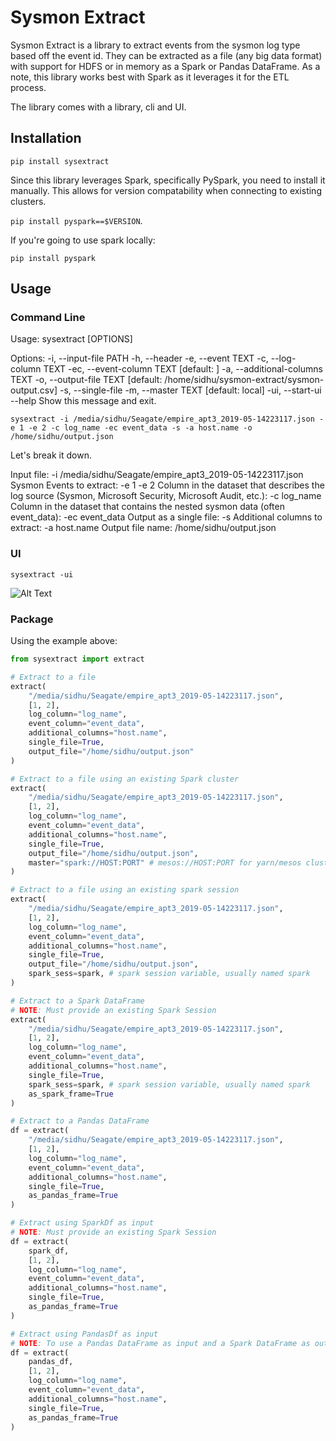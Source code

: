 # Sysmon Extract

Sysmon Extract is a library to extract events from the sysmon log type based off the event id. They can be extracted as a file (any big data format) with support for HDFS or in memory as a Spark or Pandas DataFrame. As a note, this library works best with Spark as it leverages it for the ETL process.

The library comes with a library, cli and UI.

## Installation

`pip install sysextract`

Since this library leverages Spark, specifically PySpark, you need to install it manually. This allows for version compatability when connecting to existing clusters.

`pip install pyspark==$VERSION`.

If you're going to use spark locally:

`pip install pyspark`

## Usage

### Command Line

Usage: sysextract [OPTIONS]

Options:
  -i, --input-file PATH
  -h, --header
  -e, --event TEXT
  -c, --log-column TEXT
  -ec, --event-column TEXT       [default: ]
  -a, --additional-columns TEXT
  -o, --output-file TEXT         [default: /home/sidhu/sysmon-extract/sysmon-
                                 output.csv]
  -s, --single-file
  -m, --master TEXT              [default: local]
  -ui, --start-ui
  --help                         Show this message and exit.

`sysextract -i /media/sidhu/Seagate/empire_apt3_2019-05-14223117.json -e 1 -e 2 -c log_name -ec event_data -s -a host.name -o /home/sidhu/output.json`

Let's break it down.

Input file: -i /media/sidhu/Seagate/empire_apt3_2019-05-14223117.json
Sysmon Events to extract: -e 1 -e 2
Column in the dataset that describes the log source (Sysmon, Microsoft Security, Microsoft Audit, etc.): -c log_name
Column in the dataset that contains the nested sysmon data (often event_data): -ec event_data
Output as a single file: -s
Additional columns to extract: -a host.name
Output file name: /home/sidhu/output.json

### UI

`sysextract -ui`

![Alt Text](docs/media/ui.gif)

### Package

Using the example above:

```python
from sysextract import extract

# Extract to a file
extract(
    "/media/sidhu/Seagate/empire_apt3_2019-05-14223117.json",
    [1, 2],
    log_column="log_name",
    event_column="event_data",
    additional_columns="host.name",
    single_file=True,
    output_file="/home/sidhu/output.json"
)

# Extract to a file using an existing Spark cluster
extract(
    "/media/sidhu/Seagate/empire_apt3_2019-05-14223117.json",
    [1, 2],
    log_column="log_name",
    event_column="event_data",
    additional_columns="host.name",
    single_file=True,
    output_file="/home/sidhu/output.json",
    master="spark://HOST:PORT" # mesos://HOST:PORT for yarn/mesos cluster
)

# Extract to a file using an existing spark session
extract(
    "/media/sidhu/Seagate/empire_apt3_2019-05-14223117.json",
    [1, 2],
    log_column="log_name",
    event_column="event_data",
    additional_columns="host.name",
    single_file=True,
    output_file="/home/sidhu/output.json",
    spark_sess=spark, # spark session variable, usually named spark
)

# Extract to a Spark DataFrame
# NOTE: Must provide an existing Spark Session
extract(
    "/media/sidhu/Seagate/empire_apt3_2019-05-14223117.json",
    [1, 2],
    log_column="log_name",
    event_column="event_data",
    additional_columns="host.name",
    single_file=True,
    spark_sess=spark, # spark session variable, usually named spark
    as_spark_frame=True
)

# Extract to a Pandas DataFrame
df = extract(
    "/media/sidhu/Seagate/empire_apt3_2019-05-14223117.json",
    [1, 2],
    log_column="log_name",
    event_column="event_data",
    additional_columns="host.name",
    single_file=True,
    as_pandas_frame=True
)

# Extract using SparkDf as input
# NOTE: Must provide an existing Spark Session
df = extract(
    spark_df,
    [1, 2],
    log_column="log_name",
    event_column="event_data",
    additional_columns="host.name",
    single_file=True,
    as_pandas_frame=True
)

# Extract using PandasDf as input
# NOTE: To use a Pandas DataFrame as input and a Spark DataFrame as output, a Spark Session must be provided.
df = extract(
    pandas_df,
    [1, 2],
    log_column="log_name",
    event_column="event_data",
    additional_columns="host.name",
    single_file=True,
    as_pandas_frame=True
)
```
